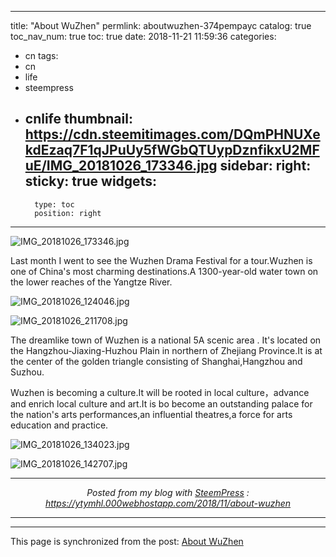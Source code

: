 
---
title: "About WuZhen"
permlink: aboutwuzhen-374pempayc
catalog: true
toc_nav_num: true
toc: true
date: 2018-11-21 11:59:36
categories:
- cn
tags:
- cn
- life
- steempress
- cnlife
thumbnail: https://cdn.steemitimages.com/DQmPHNUXekdEzaq7F1qJPuUy5fWGbQTUypDznfikxU2MFuE/IMG_20181026_173346.jpg
sidebar:
    right:
        sticky: true
widgets:
    -
        type: toc
        position: right
---


![IMG_20181026_173346.jpg](https://cdn.steemitimages.com/DQmPHNUXekdEzaq7F1qJPuUy5fWGbQTUypDznfikxU2MFuE/IMG_20181026_173346.jpg)

Last month I went to see the Wuzhen Drama Festival for a tour.Wuzhen is one of China's most charming destinations.A 1300-year-old water town on the lower reaches of the Yangtze River.

![IMG_20181026_124046.jpg](https://cdn.steemitimages.com/DQmTc68RpwU35bEemA8ChATam8bGSNCpPxyC4tTmankb2aT/IMG_20181026_124046.jpg)

![IMG_20181026_211708.jpg](https://cdn.steemitimages.com/DQmXYvPGokgBk5AJCv2Spt5RqqGmKXuNcQFTYjryaNzonUn/IMG_20181026_211708.jpg)

The dreamlike town of Wuzhen is a national 5A scenic area . It's located on the Hangzhou-Jiaxing-Huzhou Plain in northern of Zhejiang Province.It is at the center of the golden triangle consisting of Shanghai,Hangzhou and Suzhou.

Wuzhen is becoming a culture.It will be rooted in local culture，advance and enrich local culture and art.It is bo become an outstanding palace for the nation's arts performances,an influential theatres,a force for arts education and practice.

![IMG_20181026_134023.jpg](https://cdn.steemitimages.com/DQmV5uPALpJNyXo9KPkRxSTZPdUcfzPw5DbBNoyAB8XtRpW/IMG_20181026_134023.jpg)

![IMG_20181026_142707.jpg](https://cdn.steemitimages.com/DQmTBxnURyUpLWy8tyQLU7hwh5NR89VE9ypwxjCz1sx3qFy/IMG_20181026_142707.jpg) <br /><center><hr/><em>Posted from my blog with <a href='https://wordpress.org/plugins/steempress/'>SteemPress</a> : https://ytymhl.000webhostapp.com/2018/11/about-wuzhen </em><hr/></center>

- - -

This page is synchronized from the post: [About WuZhen](https://steemit.com/@yellowbird/aboutwuzhen-374pempayc)
